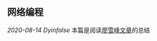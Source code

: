 ## 网络编程

*2020-08-14 Dyinfalse* 本篇是阅读[廖雪峰文章](https://www.liaoxuefeng.com/wiki/1252599548343744/1305163149082658)的总结

